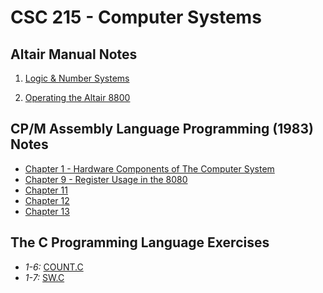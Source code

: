 # CSC 215 - Computer Systems

## **Altair Manual Notes**
 1. [Logic & Number Systems](Notes/AltairManualPart1notes.md)

 3. [Operating the Altair 8800](Notes/AltairManualPart3notes.md)

## **CP/M Assembly Language Programming (1983) Notes**
 - [Chapter 1 - Hardware Components of The Computer System](./Notes/CPM_Asm-Chp1.md)
 - [Chapter 9 - Register Usage in the 8080](./Notes/CPM_chp9.md)
 - [Chapter 11](./Notes/Chapter11.md)
 - [Chapter 12](./Notes/Chapter12.md)
 - [Chapter 13](./Notes/Chapter13.md)

## The C Programming Language Exercises
 - *1-6:* [COUNT.C](./C/COUNT.C)
 - *1-7:* [SW.C](./C/LC.C)
